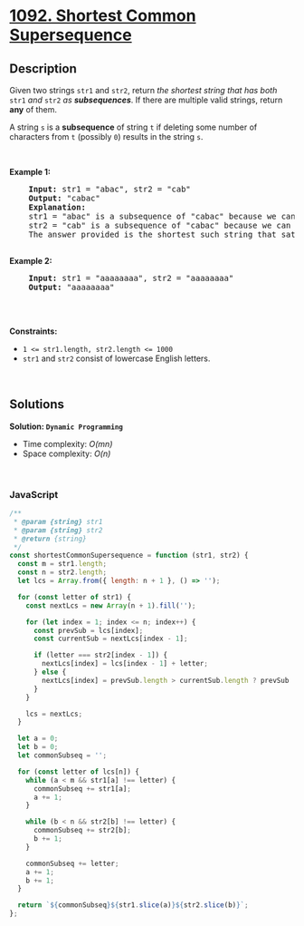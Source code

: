 # [1092. Shortest Common Supersequence](https://leetcode.com/problems/shortest-common-supersequence)

## Description

<div class="elfjS" data-track-load="description_content">
  <p>Given two strings <code>str1</code> and <code>str2</code>, return <em>the shortest string that has both </em><code>str1</code><em> and </em><code>str2</code><em> as <strong>subsequences</strong></em>. If there are multiple valid strings, return <strong>any</strong> of them.</p>

  <p>A string <code>s</code> is a <strong>subsequence</strong> of string <code>t</code> if deleting some number of characters from <code>t</code> (possibly <code>0</code>) results in the string <code>s</code>.</p>

  <p>&nbsp;</p>

  <p><strong class="example">Example 1:</strong></p>

  <pre>
    <strong>Input:</strong> str1 = "abac", str2 = "cab"
    <strong>Output:</strong> "cabac"
    <strong>Explanation:</strong> 
    str1 = "abac" is a subsequence of "cabac" because we can delete the first "c".
    str2 = "cab" is a subsequence of "cabac" because we can delete the last "ac".
    The answer provided is the shortest such string that satisfies these properties.
  </pre>

  <p><strong class="example">Example 2:</strong></p>

  <pre>
    <strong>Input:</strong> str1 = "aaaaaaaa", str2 = "aaaaaaaa"
    <strong>Output:</strong> "aaaaaaaa"
  </pre>

  <p>&nbsp;</p>

  <p><strong>Constraints:</strong></p>

  <ul>
    <li><code>1 &lt;= str1.length, str2.length &lt;= 1000</code></li>
    <li><code>str1</code> and <code>str2</code> consist of lowercase English letters.</li>
  </ul>
</div>

<p>&nbsp;</p>

## Solutions

**Solution: `Dynamic Programming`**

- Time complexity: <em>O(mn)</em>
- Space complexity: <em>O(n)</em>

<p>&nbsp;</p>

### **JavaScript**

```js
/**
 * @param {string} str1
 * @param {string} str2
 * @return {string}
 */
const shortestCommonSupersequence = function (str1, str2) {
  const m = str1.length;
  const n = str2.length;
  let lcs = Array.from({ length: n + 1 }, () => '');

  for (const letter of str1) {
    const nextLcs = new Array(n + 1).fill('');

    for (let index = 1; index <= n; index++) {
      const prevSub = lcs[index];
      const currentSub = nextLcs[index - 1];

      if (letter === str2[index - 1]) {
        nextLcs[index] = lcs[index - 1] + letter;
      } else {
        nextLcs[index] = prevSub.length > currentSub.length ? prevSub : currentSub;
      }
    }

    lcs = nextLcs;
  }

  let a = 0;
  let b = 0;
  let commonSubseq = '';

  for (const letter of lcs[n]) {
    while (a < m && str1[a] !== letter) {
      commonSubseq += str1[a];
      a += 1;
    }

    while (b < n && str2[b] !== letter) {
      commonSubseq += str2[b];
      b += 1;
    }

    commonSubseq += letter;
    a += 1;
    b += 1;
  }

  return `${commonSubseq}${str1.slice(a)}${str2.slice(b)}`;
};
```
